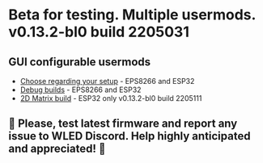 # Beta for testing. Multiple usermods. v0.13.2-bl0 build 2205031

## GUI configurable usermods

- [Choose regarding your setup](https://github.com/srg74/WLED-wemos-shield/tree/master/resources/experimental/Firmware) - EPS8266 and ESP32
- [Debug builds](https://github.com/srg74/WLED-wemos-shield/tree/master/resources/experimental/Firmware/Debug_builds) - EPS8266 and ESP32
- [2D Matrix build](https://github.com/srg74/WLED-wemos-shield/tree/master/resources/experimental/Firmware/2D) - ESP32 only v0.13.2-bl0 build 2205111

## 🔴 Please, test latest firmware and report any issue to WLED Discord. Help highly anticipated and appreciated! 🔴
